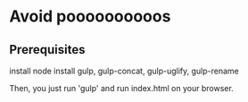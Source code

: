 Avoid poooooooooos
===================

Prerequisites
--------------

install node
install gulp, gulp-concat, gulp-uglify, gulp-rename

Then, you just run 'gulp' and run index.html on your browser.

[comment]: <> (This is a comment, it will not be included)
[comment]: <> (in  the output file unless you use it in)
[comment]: <> (a reference style link.)

[//]: <> (This is also a comment.)

[//]: # (This may be the most platform independent comment)

<!---
your comment goes here
and here
-->